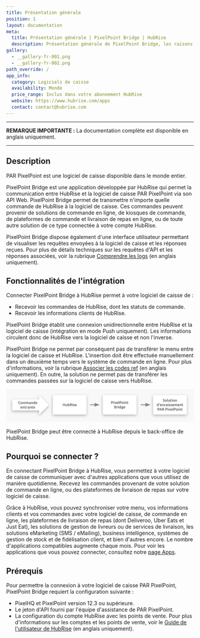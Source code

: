 ```yaml
---
title: Présentation générale
position: 1
layout: documentation
meta:
  title: Présentation générale | PixelPoint Bridge | HubRise
  description: Présentation générale de PixelPoint Bridge, les raisons de connecter votre caisse à HubRise et les fonctionnalités de l'intégration avec HubRise.
gallery:
  - __gallery-fr-001.png
  - __gallery-fr-002.png
path_override: /
app_info:
  category: Logiciels de caisse
  availability: Monde
  price_range: Inclus dans votre abonnement HubRise
  website: https://www.hubrise.com/apps
  contact: contact@hubrise.com
---
```


---

**REMARQUE IMPORTANTE :** La documentation complète est disponible <Link to="/apps/pixelpoint-bridge" addLocalePrefix={false}>en anglais uniquement</Link>.

---

## Description

PAR PixelPoint est une logiciel de caisse disponible dans le monde entier.

PixelPoint Bridge est une application développée par HubRise qui permet la communication entre HubRise et la logiciel de caisse PAR PixelPoint via son API Web. PixelPoint Bridge permet de transmettre n'importe quelle commande de HubRise à la logiciel de caisse. Ces commandes peuvent provenir de solutions de commande en ligne, de kiosques de commande, de plateformes de commande et livraison de repas en ligne, ou de toute autre solution de ce type connectée à votre compte HubRise.

PixelPoint Bridge dispose également d'une interface utilisateur permettant de visualiser les requêtes envoyées à la logiciel de caisse et les réponses reçues. Pour plus de détails techniques sur les requêtes d'API et les réponses associées, voir la rubrique [Comprendre les logs](/apps/pixelpoint-bridge/understanding-logs) (en anglais uniquement).

## Fonctionnalités de l'intégration

Connecter PixelPoint Bridge à HubRise permet à votre logiciel de caisse de :

- Recevoir les commandes de HubRise, dont les statuts de commande.
- Recevoir les informations clients de HubRise.

PixelPoint Bridge établit une connexion unidirectionnelle entre HubRise et la logiciel de caisse (intégration en mode Push uniquement). Les informations circulent donc de HubRise vers la logiciel de caisse et non l'inverse.

PixelPoint Bridge ne permet par conséquent pas de transférer le menu entre la logiciel de caisse et HubRise. L'insertion doit être effectuée manuellement dans un deuxième temps vers le système de commande en ligne. Pour plus d'informations, voir la rubrique [Associer les codes ref](/apps/pixelpoint-bridge/map-ref-codes) (en anglais uniquement). En outre, la solution ne permet pas de transférer les commandes passées sur la logiciel de caisse vers HubRise.

![Schéma de connexion](../images/001-fr-2x-diagramme-connexion.png)

PixelPoint Bridge peut être connecté à HubRise depuis le back-office de HubRise.

## Pourquoi se connecter ?

En connectant PixelPoint Bridge à HubRise, vous permettez à votre logiciel de caisse de communiquer avec d'autres applications que vous utilisez de manière quotidienne. Recevez les commandes provenant de votre solution de commande en ligne, ou des plateformes de livraison de repas sur votre logiciel de caisse.

Grâce à HubRise, vous pouvez synchroniser votre menu, vos informations clients et vos commandes avec votre logiciel de caisse, de commande en ligne, les plateformes de livraison de repas (dont Deliveroo, Uber Eats et Just Eat), les solutions de gestion de livreurs ou de services de livraison, les solutions eMarketing (SMS / eMailing), business intelligence, systèmes de gestion de stock et de fidélisation client, et bien d'autres encore. Le nombre d'applications compatibles augmente chaque mois. Pour voir les applications que vous pouvez connecter, consultez notre [page Apps](/apps).

## Prérequis

Pour permettre la connexion à votre logiciel de caisse PAR PixelPoint, PixelPoint Bridge requiert la configuration suivante :

- PixelHQ et PixelPoint version 12.3 ou supérieure.
- Le jeton d'API fourni par l'équipe d'assistance de PAR PixelPoint.
- La configuration du compte HubRise avec les points de vente. Pour plus d'informations sur les comptes et les points de vente, voir le [Guide de l'utilisateur de HubRise](/docs) (en anglais uniquement).
